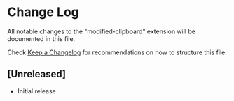 # Change Log

All notable changes to the "modified-clipboard" extension will be documented in this file.

Check [Keep a Changelog](http://keepachangelog.com/) for recommendations on how to structure this file.

## [Unreleased]

- Initial release